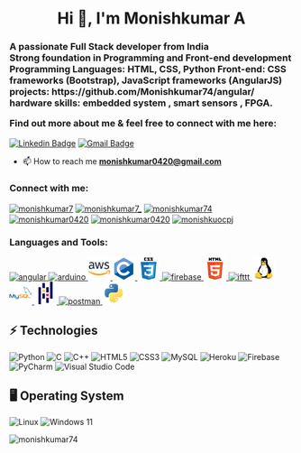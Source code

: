 <h1 align="center">Hi 👋, I'm Monishkumar A</h1>
<h3 align="left">A passionate Full Stack developer from India </br>
Strong foundation in Programming and Front-end development Programming Languages: HTML, CSS, Python Front-end: CSS frameworks (Bootstrap), JavaScript frameworks (AngularJS) projects: https://github.com/Monishkumar74/angular/ hardware skills: embedded system , smart sensors , FPGA. 
  
  Find out more about me & feel free to connect with me here:</h3> 

[![Linkedin Badge](https://img.shields.io/badge/-MonishkumarA-blue?style=flat-square&logo=Linkedin&logoColor=white&link=https://www.linkedin.com/in/monishkumar7/)](https://www.linkedin.com/in/monishkumar7/)
[![Gmail Badge](https://img.shields.io/badge/-monishkumar0420@gmail.com-c14438?style=flat-square&logo=Gmail&logoColor=white&link=monishkumar0420@gmail.com)](monishkumar0420@gmail.com)



- 📫 How to reach me **monishkumar0420@gmail.com**

<h3 align="left">Connect with me:</h3>
<p align="left">
<a href="https://linkedin.com/in/monishkumar7" target="blank"><img align="center" src="https://raw.githubusercontent.com/rahuldkjain/github-profile-readme-generator/master/src/images/icons/Social/linked-in-alt.svg" alt="monishkumar7" height="30" width="40" /></a>
<a href="https://instagram.com/monishkumar7_" target="blank"><img align="center" src="https://raw.githubusercontent.com/rahuldkjain/github-profile-readme-generator/master/src/images/icons/Social/instagram.svg" alt="monishkumar7_" height="30" width="40" /></a>
<a href="https://www.codechef.com/users/monishkumar74" target="blank"><img align="center" src="https://cdn.jsdelivr.net/npm/simple-icons@3.1.0/icons/codechef.svg" alt="monishkumar74" height="30" width="40" /></a>
<a href="https://www.hackerrank.com/monishkumar0420" target="blank"><img align="center" src="https://raw.githubusercontent.com/rahuldkjain/github-profile-readme-generator/master/src/images/icons/Social/hackerrank.svg" alt="monishkumar0420" height="30" width="40" /></a>
<a href="https://www.leetcode.com/monishkumar0420" target="blank"><img align="center" src="https://raw.githubusercontent.com/rahuldkjain/github-profile-readme-generator/master/src/images/icons/Social/leet-code.svg" alt="monishkumar0420" height="30" width="40" /></a>
<a href="https://auth.geeksforgeeks.org/user/monishkuocpj" target="blank"><img align="center" src="https://raw.githubusercontent.com/rahuldkjain/github-profile-readme-generator/master/src/images/icons/Social/geeks-for-geeks.svg" alt="monishkuocpj" height="30" width="40" /></a>
</p>

<h3 align="left">Languages and Tools:</h3>
<p align="left"> <a href="https://angular.io" target="_blank" rel="noreferrer"> <img src="https://angular.io/assets/images/logos/angular/angular.svg" alt="angular" width="40" height="40"/> </a> <a href="https://www.arduino.cc/" target="_blank" rel="noreferrer"> <img src="https://cdn.worldvectorlogo.com/logos/arduino-1.svg" alt="arduino" width="40" height="40"/> </a> <a href="https://aws.amazon.com" target="_blank" rel="noreferrer"> <img src="https://raw.githubusercontent.com/devicons/devicon/master/icons/amazonwebservices/amazonwebservices-original-wordmark.svg" alt="aws" width="40" height="40"/> </a> <a href="https://www.cprogramming.com/" target="_blank" rel="noreferrer"> <img src="https://raw.githubusercontent.com/devicons/devicon/master/icons/c/c-original.svg" alt="c" width="40" height="40"/> </a> <a href="https://www.w3schools.com/css/" target="_blank" rel="noreferrer"> <img src="https://raw.githubusercontent.com/devicons/devicon/master/icons/css3/css3-original-wordmark.svg" alt="css3" width="40" height="40"/> </a> <a href="https://firebase.google.com/" target="_blank" rel="noreferrer"> <img src="https://www.vectorlogo.zone/logos/firebase/firebase-icon.svg" alt="firebase" width="40" height="40"/> </a> <a href="https://www.w3.org/html/" target="_blank" rel="noreferrer"> <img src="https://raw.githubusercontent.com/devicons/devicon/master/icons/html5/html5-original-wordmark.svg" alt="html5" width="40" height="40"/> </a> <a href="https://ifttt.com/" target="_blank" rel="noreferrer"> <img src="https://www.vectorlogo.zone/logos/ifttt/ifttt-ar21.svg" alt="ifttt" width="40" height="40"/> </a> <a href="https://www.linux.org/" target="_blank" rel="noreferrer"> <img src="https://raw.githubusercontent.com/devicons/devicon/master/icons/linux/linux-original.svg" alt="linux" width="40" height="40"/> </a> <a href="https://www.mysql.com/" target="_blank" rel="noreferrer"> <img src="https://raw.githubusercontent.com/devicons/devicon/master/icons/mysql/mysql-original-wordmark.svg" alt="mysql" width="40" height="40"/> </a> <a href="https://pandas.pydata.org/" target="_blank" rel="noreferrer"> <img src="https://raw.githubusercontent.com/devicons/devicon/2ae2a900d2f041da66e950e4d48052658d850630/icons/pandas/pandas-original.svg" alt="pandas" width="40" height="40"/> </a> <a href="https://postman.com" target="_blank" rel="noreferrer"> <img src="https://www.vectorlogo.zone/logos/getpostman/getpostman-icon.svg" alt="postman" width="40" height="40"/> </a> <a href="https://www.python.org" target="_blank" rel="noreferrer"> <img src="https://raw.githubusercontent.com/devicons/devicon/master/icons/python/python-original.svg" alt="python" width="40" height="40"/> </a> </p>


## ⚡ Technologies

![Python](https://img.shields.io/badge/-Python-black?style=flat-square&logo=Python)
![C](https://img.shields.io/badge/c-%2300599C.svg?style=for-the-badge&logo=c&logoColor=white)
![C++](https://img.shields.io/badge/-C++-00599C?style=flat-square&logo=c)
![HTML5](https://img.shields.io/badge/-HTML5-E34F26?style=flat-square&logo=html5&logoColor=white)
![CSS3](https://img.shields.io/badge/-CSS3-1572B6?style=flat-square&logo=css3)
![MySQL](https://img.shields.io/badge/-MySQL-black?style=flat-square&logo=mysql)
![Heroku](https://img.shields.io/badge/-Heroku-430098?style=flat-square&logo=heroku)
![Firebase](https://img.shields.io/badge/firebase-%23039BE5.svg?style=for-the-badge&logo=firebase)
![PyCharm](https://img.shields.io/badge/pycharm-143?style=for-the-badge&logo=pycharm&logoColor=black&color=black&labelColor=green)
![Visual Studio Code](https://img.shields.io/badge/Visual%20Studio%20Code-0078d7.svg?style=for-the-badge&logo=visual-studio-code&logoColor=white)


## 🖥️ Operating System

![Linux](https://img.shields.io/badge/Linux-FCC624?style=for-the-badge&logo=linux&logoColor=black)
![Windows 11](https://img.shields.io/badge/Windows%2011-%230079d5.svg?style=for-the-badge&logo=Windows%2011&logoColor=white)





<p align="left"> <img src="https://komarev.com/ghpvc/?username=monishkumar74&label=Profile%20views&color=0e75b6&style=flat" alt="monishkumar74" /> </p>
